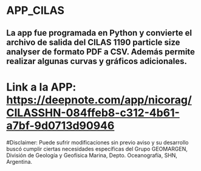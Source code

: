 # APP_CILAS

## La app fue programada en Python y convierte el archivo de salida del CILAS 1190 particle size analyser de formato PDF a CSV. Además permite realizar algunas curvas y gráficos adicionales.

# Link a la APP: https://deepnote.com/app/nicorag/CILASSHN-084ffeb8-c312-4b61-a7bf-9d0713d90946

#Disclaimer: Puede sufrir modificaciones sin previo aviso y su desarrollo buscó cumplir ciertas necesidades específicas del Grupo GEOMARGEN, División de Geología y Geofísica Marina, Depto. Oceanografía, SHN, Argentina.
